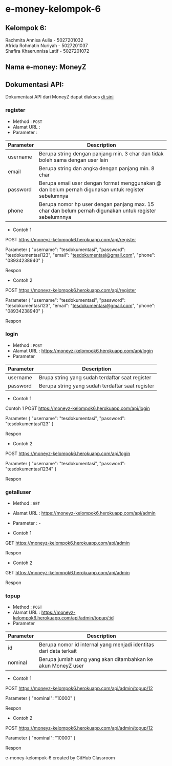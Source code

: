 # e-money-kelompok-6

## Kelompok 6:  
Rachmita Annisa Aulia - 5027201032  
Afrida Rohmatin Nuriyah - 5027201037  
Shafira Khaerunnisa Latif - 5027201072  

## Nama e-money: MoneyZ  

## Dokumentasi API:  
Dokumentasi API dari MoneyZ dapat diakses [di sini](https://docs.google.com/document/d/1dvpENrrnmunwrTRknEkh9BjOmM7EPYgswFIaWEOweuI/edit?usp=sharing)

### register
  * Method : `POST`
  * Alamat URL : 
  * Parameter :

| Parameter | Description |
| ----------- | ----------- |
| username | Berupa string dengan panjang min. 3 char dan tidak boleh sama dengan user lain |
| email | Berupa string dan angka dengan panjang min. 8 char |
| password | Berupa email user dengan format menggunakan @ dan belum pernah digunakan untuk register sebelumnya |
| phone | Berupa nomor hp user dengan panjang max. 15 char dan belum pernah digunakan untuk register sebelumnnya |
  
 * Contoh 1

POST  https://moneyz-kelompok6.herokuapp.com/api/register

Parameter
{
    "username": "tesdokumentasi",
    "password": "tesdokumentasi123",
    "email": "tesdokumentasi@gmail.com",
    "phone": "08934238940"
}

Respon

 * Contoh 2
 
 POST	https://moneyz-kelompok6.herokuapp.com/api/register

Parameter
{
    "username": "tesdokumentasi",
    "password": "tesdokumentasi123",
    "email": "tesdokumentasi@gmail.com",
    "phone": "08934238940"
}

Respon

### login

* Method : `POST`
* Alamat URL : https://moneyz-kelompok6.herokuapp.com/api/login
* Parameter

| Parameter | Description |
| ----------- | ----------- |
| username | Brupa string yang sudah terdaftar saat register |
| password | Berupa string yang sudah terdaftar saat register |

* Contoh 1

Contoh 1
POST		https://moneyz-kelompok6.herokuapp.com/api/login

Parameter
{
    "username": "tesdokumentasi",
    "password": "tesdokumentasi123"
}

Respon

* Contoh 2

POST		https://moneyz-kelompok6.herokuapp.com/api/login

Parameter
{
    "username": "tesdokumentasi",
    "password": "tesdokumentasi1234"
}

Respon

### getalluser

* Method : `GET`
* Alamat URL : https://moneyz-kelompok6.herokuapp.com/api/admin
* Parameter : -

* Contoh 1

GET		https://moneyz-kelompok6.herokuapp.com/api/admin

Respon

* Contoh 2

GET		https://moneyz-kelompok6.herokuapp.com/api/admin

Respon

### topup

* Method : `POST`
* Alamat URL : https://moneyz-kelompok6.herokuapp.com/api/admin/topup/:id
* Parameter

| Parameter | Description |
| ----------- | ----------- |
| id | Berupa nomor id internal yang menjadi identitas dari data terkait|
| nominal | Berupa jumlah uang yang akan ditambahkan ke akun MoneyZ user|

* Contoh 1

POST		https://moneyz-kelompok6.herokuapp.com/api/admin/topup/12

Parameter
{
    "nominal": "10000"
}

Respon

* Contoh 2

POST		https://moneyz-kelompok6.herokuapp.com/api/admin/topup/12

Parameter
{
    "nominal": "10000"
}

Respon


e-money-kelompok-6 created by GitHub Classroom
